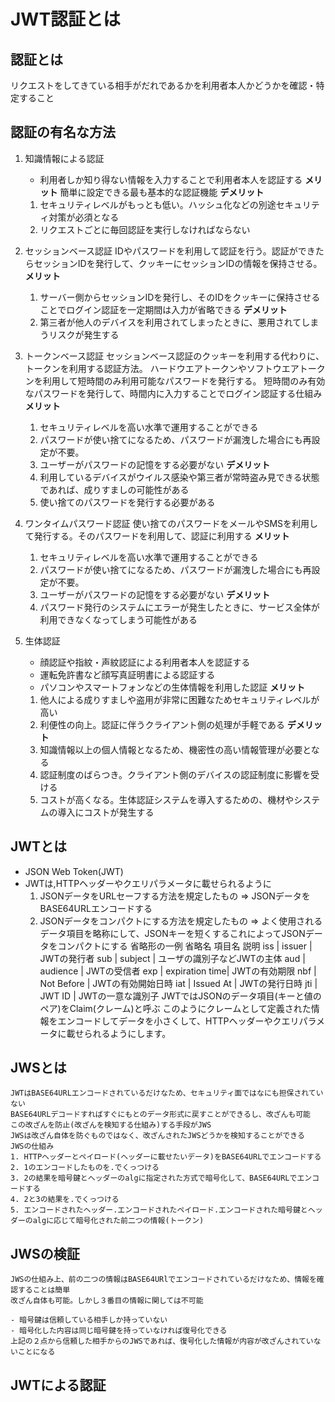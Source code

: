 

# JWT認証とは

## 認証とは
リクエストをしてきている相手がだれであるかを利用者本人かどうかを確認・特定すること

## 認証の有名な方法
1. 知識情報による認証
   - 利用者しか知り得ない情報を入力することで利用者本人を認証する
   **メリット**
   簡単に設定できる最も基本的な認証機能
   **デメリット**
   1. セキュリティレベルがもっとも低い。ハッシュ化などの別途セキュリティ対策が必須となる
   2. リクエストごとに毎回認証を実行しなければならない

2. セッションベース認証
   IDやパスワードを利用して認証を行う。認証ができたらセッションIDを発行して、クッキーにセッションIDの情報を保持させる。
   **メリット**
   1. サーバー側からセッションIDを発行し、そのIDをクッキーに保持させることでログイン認証を一定期間は入力が省略できる
   **デメリット**
   1. 第三者が他人のデバイスを利用されてしまったときに、悪用されてしまうリスクが発生する

3. トークンベース認証
   セッションベース認証のクッキーを利用する代わりに、トークンを利用する認証方法。
   ハードウエアトークンやソフトウエアトークンを利用して短時間のみ利用可能なパスワードを発行する。
   短時間のみ有効なパスワードを発行して、時間内に入力することでログイン認証する仕組み
   **メリット**
   1. セキュリティレベルを高い水準で運用することができる
   2. パスワードが使い捨てになるため、パスワードが漏洩した場合にも再設定が不要。
   3. ユーザーがパスワードの記憶をする必要がない
   **デメリット**
   1. 利用しているデバイスがウイルス感染や第三者が常時盗み見できる状態であれば、成りすましの可能性がある
   2. 使い捨てのパスワードを発行する必要がある

4. ワンタイムパスワード認証
   使い捨てのパスワードをメールやSMSを利用して発行する。そのパスワードを利用して、認証に利用する
   **メリット**
   1. セキュリティレベルを高い水準で運用することができる
   2. パスワードが使い捨てになるため、パスワードが漏洩した場合にも再設定が不要。
   3. ユーザーがパスワードの記憶をする必要がない
   **デメリット**
   1. パスワード発行のシステムにエラーが発生したときに、サービス全体が利用できなくなってしまう可能性がある

5. 生体認証
   - 顔認証や指紋・声紋認証による利用者本人を認証する
   - 運転免許書など顔写真証明書による認証する
   - パソコンやスマートフォンなどの生体情報を利用した認証
   **メリット**
   1. 他人による成りすましや盗用が非常に困難なためセキュリティレベルが高い
   2. 利便性の向上。認証に伴うクライアント側の処理が手軽である
   **デメリット**
   3. 知識情報以上の個人情報となるため、機密性の高い情報管理が必要となる
   4. 認証制度のばらつき。クライアント側のデバイスの認証制度に影響を受ける
   5. コストが高くなる。生体認証システムを導入するための、機材やシステムの導入にコストが発生する



## JWTとは
- JSON Web Token(JWT)
- JWTは,HTTPヘッダーやクエリパラメータに載せられるように
  1. JSONデータをURLセーフする方法を規定したもの => JSONデータをBASE64URLエンコードする
  2. JSONデータをコンパクトにする方法を規定したもの => よく使用されるデータ項目を略称にして、JSONキーを短くするこれによってJSONデータをコンパクトにする
    省略形の一例
    省略名	項目名	説明
    iss |	issuer         |	JWTの発行者
    sub |	subject        |	ユーザの識別子などJWTの主体
    aud |	audience       |	JWTの受信者
    exp |	expiration time|	JWTの有効期限
    nbf |	Not Before     |	JWTの有効開始日時
    iat |	Issued At      |	JWTの発行日時
    jti |	JWT ID         |	JWTの一意な識別子
    JWTではJSONのデータ項目(キーと値のペア)をClaim(クレーム)と呼ぶ
    このようにクレームとして定義された情報をエンコードしてデータを小さくして、HTTPヘッダーやクエリパラメータに載せられるようにします。

## JWSとは
    JWTはBASE64URLエンコードされているだけなため、セキュリティ面ではなにも担保されていない
    BASE64URLデコードすればすぐにもとのデータ形式に戻すことができるし、改ざんも可能
    この改ざんを防止(改ざんを検知する仕組み)する手段がJWS
    JWSは改ざん自体を防ぐものではなく、改ざんされたJWSどうかを検知することができる
    JWSの仕組み
    1. HTTPヘッダーとペイロード(ヘッダーに載せたいデータ)をBASE64URLでエンコードする
    2. 1のエンコードしたものを.でくっつける
    3. 2の結果を暗号鍵とヘッダーのalgに指定された方式で暗号化して、BASE64URLでエンコードする
    4. 2と3の結果を.でくっつける
    5. エンコードされたヘッダー.エンコードされたペイロード.エンコードされた暗号鍵とヘッダーのalgに応じて暗号化された前二つの情報(トークン)

## JWSの検証
    JWSの仕組み上、前の二つの情報はBASE64URlでエンコードされているだけなため、情報を確認することは簡単
    改ざん自体も可能。しかし３番目の情報に関しては不可能

    - 暗号鍵は信頼している相手しか持っていない
    - 暗号化した内容は同じ暗号鍵を持っていなければ復号化できる
    上記の２点から信頼した相手からのJWSであれば、復号化した情報が内容が改ざんされていないことになる

## JWTによる認証
